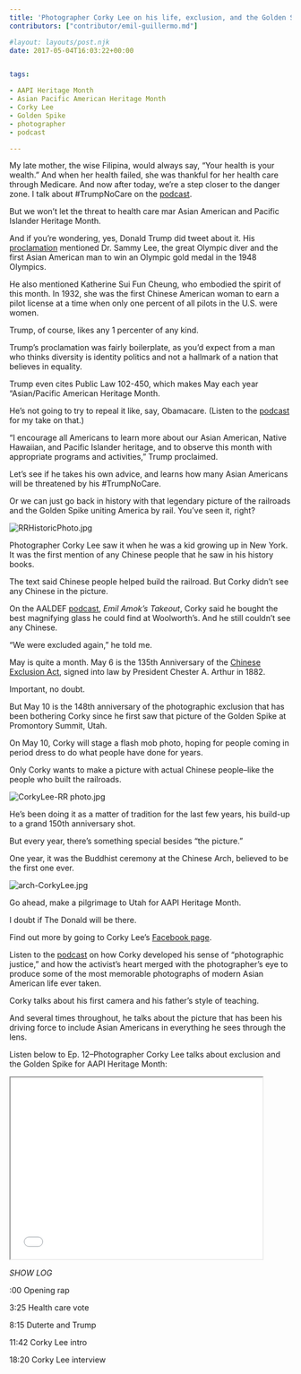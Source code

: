 ```yaml
---
title: 'Photographer Corky Lee on his life, exclusion, and the Golden Spike photo; PODCAST EXTRA: That Trumpcare vote, and more'
contributors: ["contributor/emil-guillermo.md"]

#layout: layouts/post.njk
date: 2017-05-04T16:03:22+00:00


tags:

- AAPI Heritage Month
- Asian Pacific American Heritage Month
- Corky Lee
- Golden Spike
- photographer
- podcast

---
```


My late mother, the wise Filipina, would always say, “Your health is your
wealth.” And when her health failed, she was thankful for her health care
through Medicare. And now after today, we’re a step closer to the danger zone. I
talk about #TrumpNoCare on the [podcast](https://bit.ly/2qK6G74).

But we won’t let the threat to health care mar Asian American and Pacific
Islander Heritage Month.

And if you’re wondering, yes, Donald Trump did tweet about it. His
[proclamation](https://www.whitehouse.gov/the-press-office/2017/04/28/president-donald-j-trump-proclaims-may-2017-asian-american-and-pacific)
mentioned Dr. Sammy Lee, the great Olympic diver and the first Asian American
man to win an Olympic gold medal in the 1948 Olympics.

He also mentioned Katherine Sui Fun Cheung, who embodied the spirit of this
month. In 1932, she was the first Chinese American woman to earn a pilot license
at a time when only one percent of all pilots in the U.S. were women.

Trump, of course, likes any 1 percenter of any kind.

Trump’s proclamation was fairly boilerplate, as you’d expect from a man who
thinks diversity is identity politics and not a hallmark of a nation that
believes in equality.

Trump even cites Public Law 102-450, which makes May each year “Asian/Pacific
American Heritage Month.

He’s not going to try to repeal it like, say, Obamacare. (Listen to the
[podcast](https://bit.ly/2qK6G74) for my take on that.)

“I encourage all Americans to learn more about our Asian American, Native
Hawaiian, and Pacific Islander heritage, and to observe this month with
appropriate programs and activities,” Trump proclaimed.

Let’s see if he takes his own advice, and learns how many Asian Americans will
be threatened by his #TrumpNoCare.

Or we can just go back in history with that legendary picture of the railroads
and the Golden Spike uniting America by rail. You’ve seen it, right?

![RRHistoricPhoto.jpg](/uploads/RRHistoricPhoto.jpg)

Photographer Corky Lee saw it when he was a kid growing up in New York. It was
the first mention of any Chinese people that he saw in his history books.

The text said Chinese people helped build the railroad. But Corky didn’t see any
Chinese in the picture.

On the AALDEF [podcast](https://bit.ly/2qK6G74), _Emil Amok’s Takeout_, Corky
said he bought the best magnifying glass he could find at Woolworth’s. And he
still couldn’t see any Chinese.

“We were excluded again,” he told me.

May is quite a month. May 6 is the 135th Anniversary of the [Chinese Exclusion
Act](https://www.ourdocuments.gov/doc.php), signed into law by President Chester
A. Arthur in 1882.

Important, no doubt.

But May 10 is the 148th anniversary of the photographic exclusion that has been
bothering Corky since he first saw that picture of the Golden Spike at
Promontory Summit, Utah.

On May 10, Corky will stage a flash mob photo, hoping for people coming in
period dress to do what people have done for years.

Only Corky wants to make a picture with actual Chinese people–like the people
who built the railroads.

![CorkyLee-RR photo.jpg](/uploads/CorkyLee-RR%20photo.jpg)

He’s been doing it as a matter of tradition for the last few years, his build-up
to a grand 150th anniversary shot.

But every year, there’s something special besides “the picture.”

One year, it was the Buddhist ceremony at the Chinese Arch, believed to be the
first one ever.

![arch-CorkyLee.jpg](/uploads/arch-CorkyLee.jpg)

Go ahead, make a pilgrimage to Utah for AAPI Heritage Month.

I doubt if The Donald will be there.

Find out more by going to Corky Lee’s [Facebook
page](https://www.facebook.com/corky.lee.1).

Listen to the [podcast](https://bit.ly/2qK6G74) on how Corky developed his sense
of “photographic justice,” and how the activist’s heart merged with the
photographer’s eye to produce some of the most memorable photographs of modern
Asian American life ever taken.

Corky talks about his first camera and his father’s style of teaching.

And several times throughout, he talks about the picture that has been his
driving force to include Asian Americans in everything he sees through the lens.

Listen below to Ep. 12–Photographer Corky Lee talks about exclusion and the
Golden Spike for AAPI Heritage Month:

<iframe
src="//html5-player.libsyn.com/embed/episode/id/5328226/height/324/width/450/theme/standard/autonext/no/thumbnail/yes/autoplay/no/preload/no/no_addthis/no/direction/backward/"
height="324" width="450" scrolling="no" allowfullscreen=""
webkitallowfullscreen="" mozallowfullscreen="" oallowfullscreen=""
msallowfullscreen=""></iframe>

_SHOW LOG_

:00 Opening rap

3:25 Health care vote

8:15 Duterte and Trump

11:42 Corky Lee intro

18:20 Corky Lee interview
